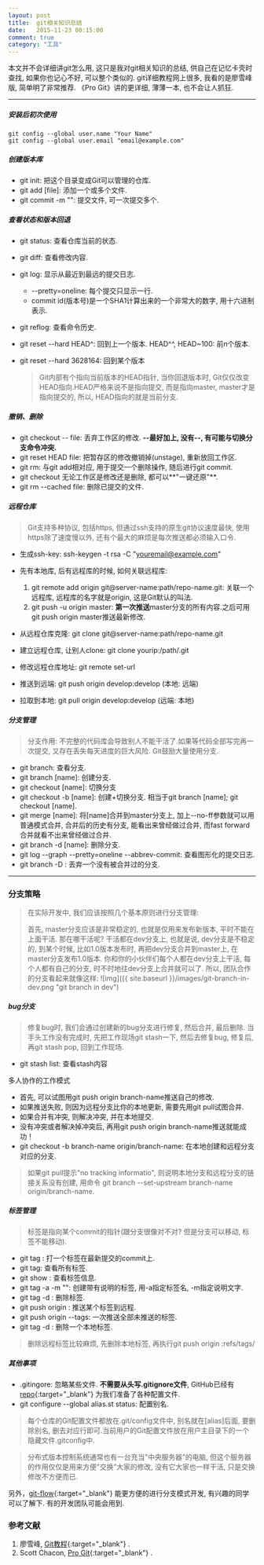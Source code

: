 ```yaml
---
layout: post
title:  git相关知识总结
date:   2015-11-23 00:15:00
comment: true
category: "工具"
---
```


本文并不会详细讲git怎么用, 这只是我对git相关知识的总结, 供自己在记忆卡壳时查找, 如果你也记心不好, 可以整个类似的. git详细教程网上很多, 我看的是廖雪峰版, 简单明了非常推荐. 《Pro Git》讲的更详细, 薄薄一本, 也不会让人抓狂.

---

##### 安装后初次使用

    git config --global user.name "Your Name"
    git config --global user.email "email@example.com"

##### 创建版本库
* git init: 把这个目录变成Git可以管理的仓库.
* git add [file]:  添加一个或多个文件.
* git commit -m "": 提交文件, 可一次提交多个.

##### 查看状态和版本回退
* git status: 查看仓库当前的状态.
* git diff: 查看修改内容.
* git log: 显示从最近到最远的提交日志.
	- \--pretty=oneline: 每个提交只显示一行.
	- commit id(版本号)是一个SHA1计算出来的一个非常大的数字, 用十六进制表示.
* git reflog: 查看命令历史.
* git reset \--hard HEAD^: 回到上一个版本. HEAD^^, HEAD~100: 前n个版本.
* git reset \--hard 3628164: 回到某个版本

	> Git内部有个指向当前版本的HEAD指针, 当你回退版本时, Git仅仅改变HEAD指向.HEAD严格来说不是指向提交, 而是指向master, master才是指向提交的, 所以, HEAD指向的就是当前分支.

##### 撤销、删除
* git checkout \-- file: 丢弃工作区的修改. **\--最好加上, 没有\--, 有可能与切换分支命令冲突.**
* git reset HEAD file: 把暂存区的修改撤销掉(unstage), 重新放回工作区.
* git rm: 与git add相对应, 用于提交一个删除操作, 随后进行git commit.
* git checkout 无论工作区是修改还是删除, 都可以**"一键还原"**.
* git rm \--cached file: 删除已提交的文件.

##### 远程仓库
> Git支持多种协议, 包括https, 但通过ssh支持的原生git协议速度最快, 使用https除了速度慢以外, 还有个最大的麻烦是每次推送都必须输入口令.

* 生成ssh-key: ssh-keygen -t rsa -C "youremail@example.com"
* 先有本地库, 后有远程库的时候, 如何关联远程库:
	1. git remote add origin git@server-name:path/repo-name.git: 关联一个远程库, 远程库的名字就是origin, 这是Git默认的叫法.
	2. git push -u origin master: **第一次推送**master分支的所有内容.之后可用git push origin master推送最新修改.

* 从远程仓库克隆: git clone git@server-name:path/repo-name.git
* 建立远程仓库, 让别人clone: git clone yourip:/path/.git
* 修改远程仓库地址: git remote set-url
* 推送到远端: git push origin develop:develop (本地: 远端)
* 拉取到本地: git pull origin develop:develop (远端: 本地)

##### 分支管理
> 分支作用: 不完整的代码库会导致别人不能干活了.如果等代码全部写完再一次提交, 又存在丢失每天进度的巨大风险. Git鼓励大量使用分支.

* git branch: 查看分支.
* git branch [name]: 创建分支.
* git checkout [name]: 切换分支
* git checkout -b [name]: 创建+切换分支. 相当于git branch [name]; git checkout [name].
* git merge [name]: 将[name]合并到master分支上, 加上\--no-ff参数就可以用普通模式合并, 合并后的历史有分支, 能看出来曾经做过合并, 而fast forward合并就看不出来曾经做过合并.
* git branch -d [name]: 删除分支.
* git log \--graph \--pretty=oneline \--abbrev-commit: 查看图形化的提交日志.
* git branch -D <name>: 丢弃一个没有被合并过的分支.

---

### 分支策略
> 在实际开发中, 我们应该按照几个基本原则进行分支管理:
>
> 首先, master分支应该是非常稳定的, 也就是仅用来发布新版本, 平时不能在上面干活. 那在哪干活呢? 干活都在dev分支上, 也就是说, dev分支是不稳定的, 到某个时候, 比如1.0版本发布时, 再把dev分支合并到master上, 在master分支发布1.0版本.
你和你的小伙伴们每个人都在dev分支上干活, 每个人都有自己的分支, 时不时地往dev分支上合并就可以了. 所以, 团队合作的分支看起来就像这样:
![img]({{ site.baseurl }}/images/git-branch-in-dev.png "git branch in dev")

##### bug分支
> 修复bug时, 我们会通过创建新的bug分支进行修复, 然后合并, 最后删除. 当手头工作没有完成时, 先把工作现场git stash一下, 然后去修复bug, 修复后, 再git stash pop, 回到工作现场.

* git stash list: 查看stash内容

多人协作的工作模式

- 首先, 可以试图用git push origin branch-name推送自己的修改.
- 如果推送失败, 则因为远程分支比你的本地更新, 需要先用git pull试图合并.
- 如果合并有冲突, 则解决冲突, 并在本地提交.
- 没有冲突或者解决掉冲突后, 再用git push origin branch-name推送就能成功！
- git checkout -b branch-name origin/branch-name: 在本地创建和远程分支对应的分支.

> 如果git pull提示"no tracking informatio", 则说明本地分支和远程分支的链接关系没有创建, 用命令 git branch \--set-upstream branch-name origin/branch-name.

##### 标签管理
> 标签是指向某个commit的指针(跟分支很像对不对? 但是分支可以移动, 标签不能移动).

* git tag <name>: 打一个标签在最新提交的commit上.
* git tag: 查看所有标签.
* git show <tagname>: 查看标签信息.
* git tag -a <name> -m "": 创建带有说明的标签, 用-a指定标签名, -m指定说明文字.
* git tag -d <name>: 删除标签.
* git push origin <tagname>: 推送某个标签到远程.
* git push origin \--tags: 一次推送全部未推送的标签.
* git tag -d <tagname>: 删除一个本地标签.

> 删除远程标签比较麻烦, 先删除本地标签, 再执行git push origin :refs/tags/<tagname>

##### 其他事项
* .gitingore: 忽略某些文件. **不需要从头写.gitignore文件**, GitHub已经有[repo](https://github.com/github/gitignore){:target="_blank"} 为我们准备了各种配置文件.
* git configure \--global alias.st status: 配置别名.

> 每个仓库的Git配置文件都放在.git/config文件中, 别名就在[alias]后面, 要删除别名, 删去对应行即可.当前用户的Git配置文件放在用户主目录下的一个隐藏文件.gitconfig中.

> 分布式版本控制系统通常也有一台充当"中央服务器”的电脑, 但这个服务器的作用仅仅是用来方便"交换”大家的修改, 没有它大家也一样干活, 只是交换修改不方便而已.

另外，[git-flow](http://danielkummer.github.io/git-flow-cheatsheet/index.zh_CN.html#release){:target="_blank"} 能更方便的进行分支模式开发, 有兴趣的同学可以了解下. 有的开发团队可能会用到.

### 参考文献
1. 廖雪峰, [Git教程](http://www.liaoxuefeng.com/wiki/0013739516305929606dd18361248578c67b8067c8c017b000){:target="_blank"} .
2. Scott Chacon, [Pro Git](http://book.douban.com/subject/3420144/){:target="_blank"} .
